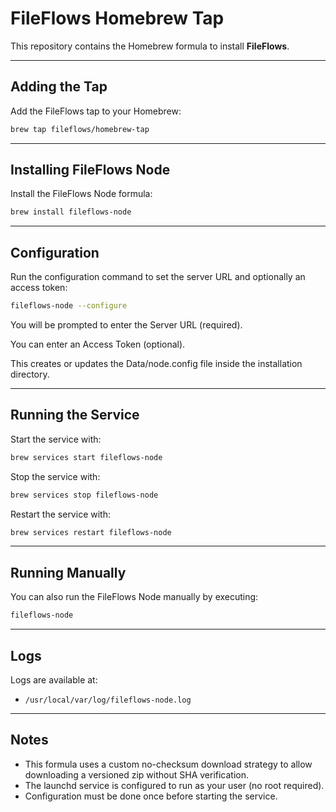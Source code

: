 # FileFlows Homebrew Tap

This repository contains the Homebrew formula to install **FileFlows**.

---

## Adding the Tap

Add the FileFlows tap to your Homebrew:

```bash
brew tap fileflows/homebrew-tap
```

---

## Installing FileFlows Node

Install the FileFlows Node formula:

```bash
brew install fileflows-node
```

---

## Configuration

Run the configuration command to set the server URL and optionally an access token:

```bash
fileflows-node --configure
```

You will be prompted to enter the Server URL (required).

You can enter an Access Token (optional).

This creates or updates the Data/node.config file inside the installation directory.

---

## Running the Service

Start the service with:

```bash
brew services start fileflows-node
```

Stop the service with:

```bash
brew services stop fileflows-node
```

Restart the service with:

```bash
brew services restart fileflows-node
```

---

## Running Manually

You can also run the FileFlows Node manually by executing:

```bash
fileflows-node
```

---

## Logs

Logs are available at:

- `/usr/local/var/log/fileflows-node.log`

---

## Notes

- This formula uses a custom no-checksum download strategy to allow downloading a versioned zip without SHA verification.
- The launchd service is configured to run as your user (no root required).
- Configuration must be done once before starting the service.
